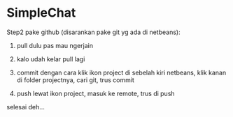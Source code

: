 SimpleChat
==========
Step2 pake github (disarankan pake git yg ada di netbeans):

1. pull dulu pas mau ngerjain

2. kalo udah kelar pull lagi

3. commit dengan cara klik ikon project di sebelah kiri netbeans, klik kanan di folder projectnya, cari git, trus commit

4. push lewat ikon project, masuk ke remote, trus di push

selesai deh...
